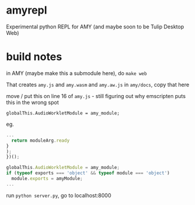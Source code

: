 # amyrepl
Experimental python REPL for AMY (and maybe soon to be Tulip Desktop Web)


# build notes

in AMY (maybe make this a submodule here), do `make web`

That creates `amy.js` and `amy.wasm` and `amy.aw.js` in `amy/docs`, copy that here

move / put this on line 16 of `amy.js` - still figuring out why emscripten puts this in the wrong spot

`globalThis.AudioWorkletModule = amy_module;`

eg.

```js
...
  return moduleArg.ready
}
);
})();

globalThis.AudioWorkletModule = amy_module;
if (typeof exports === 'object' && typeof module === 'object')
  module.exports = amyModule;
...
```

run `python server.py`, go to localhost:8000

